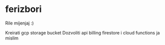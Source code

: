 # ferizbori
Rile mijenjaj :)

Kreirati gcp storage bucket
Dozvoliti api billing firestore i cloud functions ja mislim

